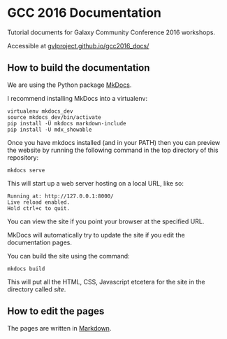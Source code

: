 # GCC 2016 Documentation

Tutorial documents for Galaxy Community Conference 2016 workshops.

Accessible at [gvlproject.github.io/gcc2016_docs/](http://gvlproject.github.io/gcc2016_docs/)

## How to build the documentation

We are using the Python package [MkDocs](http://www.mkdocs.org/).

I recommend installing MkDocs into a virtualenv:

```
virtualenv mkdocs_dev
source mkdocs_dev/bin/activate
pip install -U mkdocs markdown-include
pip install -U mdx_showable
```

Once you have mkdocs installed (and in your PATH) then you can preview the website by running the
following command in the top directory of this repository:

```
mkdocs serve
```

This will start up a web server hosting on a local URL, like so:
```
Running at: http://127.0.0.1:8000/
Live reload enabled.
Hold ctrl+c to quit.
```

You can view the site if you point your browser at the specified URL.

MkDocs will automatically try to update the site if you edit the documentation pages.

You can build the site using the command:

```
mkdocs build
```

This will put all the HTML, CSS, Javascript etcetera for the site in the directory called *site*.

## How to edit the pages

The pages are written in [Markdown](http://en.wikipedia.org/wiki/Markdown).
